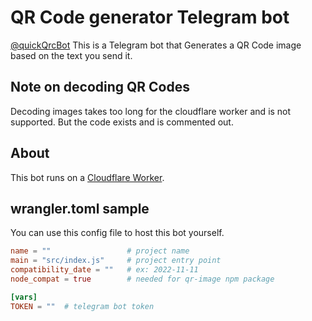 # QR Code generator Telegram bot
[@quickQrcBot](https://t.me/quickQrcBot)
This is a Telegram bot that Generates a QR Code image based on the text you send it.

## Note on decoding QR Codes
Decoding images takes too long for the cloudflare worker and is not supported. But the code exists and is commented out.

## About
This bot runs on a [Cloudflare Worker](https://workers.cloudflare.com/).

## wrangler.toml sample 
You can use this config file to host this bot yourself.
```toml
name = ""                 # project name
main = "src/index.js"     # project entry point
compatibility_date = ""   # ex: 2022-11-11
node_compat = true        # needed for qr-image npm package

[vars]
TOKEN = ""  # telegram bot token
```
